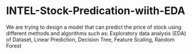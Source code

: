 # INTEL-Stock-Predication-wiith-EDA
We are trying to design a model that can predict the price of stock using different methods and algorithms such as:  Exploratory data analysis (EDA) of Dataset, Linear Prediction, Decision Tree, Feature Scaling, Random Forest
